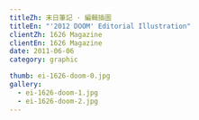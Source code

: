 ```yaml
---
titleZh: 末日筆記 · 編輯插圖
titleEn: "'2012 DOOM' Editorial Illustration"
clientZh: 1626 Magazine
clientEn: 1626 Magazine
date: 2011-06-06
category: graphic

thumb: ei-1626-doom-0.jpg
gallery:
  - ei-1626-doom-1.jpg
  - ei-1626-doom-2.jpg
---
```

